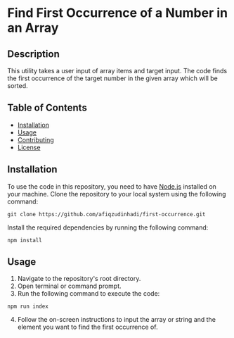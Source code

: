 # Find First Occurrence of a Number in an Array

## Description
This utility takes a user input of array items and target input. The code finds the first occurrence of the target number in the given array which will be sorted.

## Table of Contents
- [Installation](#installation)
- [Usage](#usage)
- [Contributing](#contributing)
- [License](#license)

## Installation
To use the code in this repository, you need to have [Node.js](https://nodejs.org/en) installed on your machine. Clone the repository to your local system using the following command:

```
git clone https://github.com/afiqzudinhadi/first-occurrence.git
```

Install the required dependencies by running the following command:

```
npm install
```

## Usage
1. Navigate to the repository's root directory.
2. Open terminal or command prompt.
3. Run the following command to execute the code:

```
npm run index
```

4. Follow the on-screen instructions to input the array or string and the element you want to find the first occurrence of.
